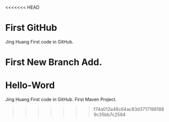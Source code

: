 <<<<<<< HEAD
# First GitHub
Jing Huang First code in GitHub.

First New Branch Add.
=======
# Hello-Word
Jing Huang First code in GitHub.
First Maven Project.
>>>>>>> f74a012a48c64ac83d37171981889c35bb7c2584
